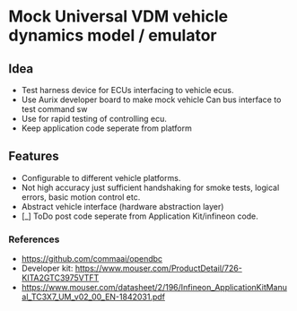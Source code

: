# Mock Universal VDM vehicle dynamics model / emulator
## Idea 
* Test harness device for ECUs interfacing to vehicle ecus. 
* Use Aurix developer board to make mock vehicle Can bus interface to test command sw
* Use for rapid testing of controlling ecu. 
* Keep application code seperate from platform
  
## Features
* Configurable to different vehicle platforms.
* Not high accuracy just sufficient handshaking for smoke tests, logical errors, basic motion control etc.
* Abstract vehicle interface (hardware abstraction layer)
* [_] ToDo post code seperate from Application Kit/infineon code. 


 

### References
* https://github.com/commaai/opendbc
* Developer kit: https://www.mouser.com/ProductDetail/726-KITA2GTC3975VTFT
* https://www.mouser.com/datasheet/2/196/Infineon_ApplicationKitManual_TC3X7_UM_v02_00_EN-1842031.pdf
  
